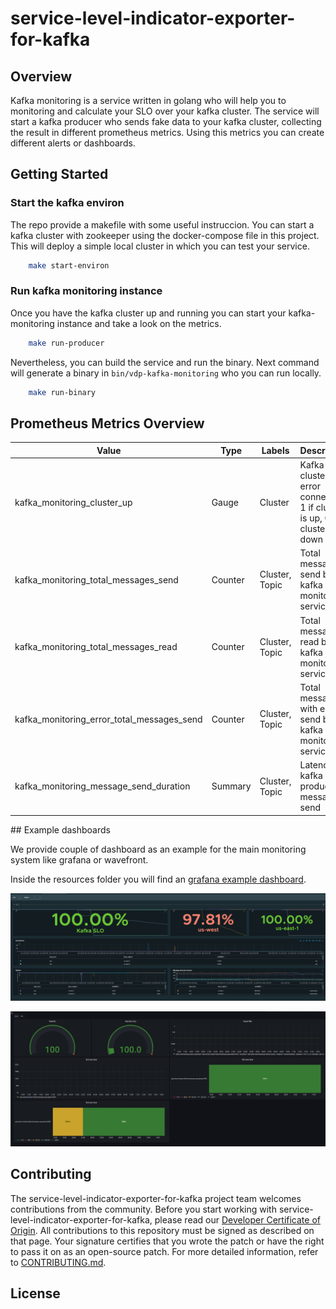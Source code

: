 # service-level-indicator-exporter-for-kafka

## Overview
Kafka monitoring is a service written in golang who will help you to monitoring and calculate your SLO over your kafka cluster. The service will start a kafka producer who sends fake data to your kafka cluster, collecting the result in different prometheus metrics. Using this metrics you can create different alerts or dashboards.

## Getting Started
### Start the kafka environ
The repo provide a makefile with some useful instruccion. You can start a kafka cluster with zookeeper using the docker-compose file in this project. This will deploy a simple local cluster in which you can test your service.
```bash
    make start-environ
```
### Run kafka monitoring instance
Once you have the kafka cluster up and running you can start your kafka-monitoring instance and take a look on the metrics.
```bash
    make run-producer
```
Nevertheless, you can build the service and run the binary. Next command will generate a binary in `bin/vdp-kafka-monitoring` who you can run locally.
```bash
    make run-binary
```

## Prometheus Metrics Overview

|  Value | Type | Labels | Description |
| -------- | ------ | -------- | -------- |
| kafka_monitoring_cluster_up | Gauge | Cluster | Kafka cluster with error connection. 1 if cluster is up, 0 if cluster is down |
| kafka_monitoring_total_messages_send | Counter | Cluster, Topic | Total messages send by the kafka monitoring services |
| kafka_monitoring_total_messages_read | Counter | Cluster, Topic | Total messages read by the kafka monitoring services |
| kafka_monitoring_error_total_messages_send | Counter | Cluster, Topic | Total messages with errors send by the kafka monitoring services |
| kafka_monitoring_message_send_duration | Summary | Cluster, Topic | Latency for kafka producer message send |

## Example dashboards

We provide couple of dashboard as an example for the main monitoring system like grafana or wavefront.

Inside the resources folder you will find an [grafana example dashboard](resources/grafana-dashboard.json).



![Wavefront Dashboard](docs/wavefront_dashboard.png "Wavefront Dashboard")

![Grafana Dashboard](docs/grafana_dashboard.png "Grafana Dashboard")


## Contributing

The service-level-indicator-exporter-for-kafka project team welcomes contributions from the community. Before you start working with service-level-indicator-exporter-for-kafka, please
read our [Developer Certificate of Origin](https://cla.vmware.com/dco). All contributions to this repository must be
signed as described on that page. Your signature certifies that you wrote the patch or have the right to pass it on
as an open-source patch. For more detailed information, refer to [CONTRIBUTING.md](CONTRIBUTING.md).

## License

